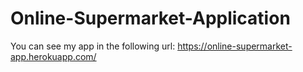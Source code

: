 # Online-Supermarket-Application

You can see my app in the following url: 
https://online-supermarket-app.herokuapp.com/
